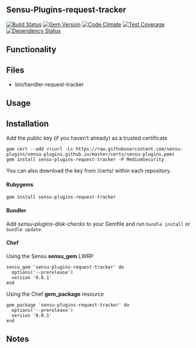 ## Sensu-Plugins-request-tracker

[![Build Status](https://travis-ci.org/sensu-plugins/sensu-plugins-request-tracker.svg?branch=master)](https://travis-ci.org/sensu-plugins/sensu-plugins-request-tracker)
[![Gem Version](https://badge.fury.io/rb/sensu-plugins-request-tracker.svg)](http://badge.fury.io/rb/sensu-plugins-request-tracker)
[![Code Climate](https://codeclimate.com/github/sensu-plugins/sensu-plugins-request-tracker/badges/gpa.svg)](https://codeclimate.com/github/sensu-plugins/sensu-plugins-request-tracker)
[![Test Coverage](https://codeclimate.com/github/sensu-plugins/sensu-plugins-request-tracker/badges/coverage.svg)](https://codeclimate.com/github/sensu-plugins/sensu-plugins-request-tracker)
[![Dependency Status](https://gemnasium.com/sensu-plugins/sensu-plugins-request-tracker.svg)](https://gemnasium.com/sensu-plugins/sensu-plugins-request-tracker)

## Functionality

## Files
 * bin/handler-request-tracker

## Usage

## Installation

Add the public key (if you haven’t already) as a trusted certificate

```
gem cert --add <(curl -Ls https://raw.githubusercontent.com/sensu-plugins/sensu-plugins.github.io/master/certs/sensu-plugins.pem)
gem install sensu-plugins-request-tracker -P MediumSecurity
```

You can also download the key from /certs/ within each repository.

#### Rubygems

`gem install sensu-plugins-request-tracker`

#### Bundler

Add *sensu-plugins-disk-checks* to your Gemfile and run `bundle install` or `bundle update`

#### Chef

Using the Sensu **sensu_gem** LWRP
```
sensu_gem 'sensu-plugins-request-tracker' do
  options('--prerelease')
  version '0.0.1'
end
```

Using the Chef **gem_package** resource
```
gem_package 'sensu-plugins-request-tracker' do
  options('--prerelease')
  version '0.0.1'
end
```

## Notes
